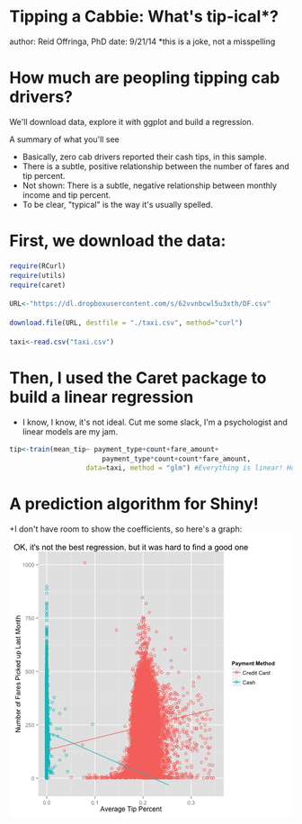 Tipping a Cabbie: What's tip-ical*?
========================================================
author: Reid Offringa, PhD
date: 9/21/14
*this is a joke, not a misspelling

How much are peopling tipping cab drivers?
========================================================

We'll download data, explore it with ggplot and build a regression.  

A summary of what you'll see

- Basically, zero cab drivers reported their cash tips, in this sample.
- There is a subtle, positive relationship between the number of fares and tip percent.
- Not shown: There is a subtle, negative relationship between monthly income and tip percent. 
- To be clear, "typical" is the way it's usually spelled. 

First, we download the data:
========================================================


```r
require(RCurl)
require(utils)
require(caret)

URL<-"https://dl.dropboxusercontent.com/s/62vvnbcwl5u3xth/DF.csv"

download.file(URL, destfile = "./taxi.csv", method="curl")

taxi<-read.csv("taxi.csv")
```
Then, I used the Caret package to build a linear regression
========================================================
- I know, I know, it's not ideal. Cut me some slack, I'm a psychologist and linear models are my jam. 

```r
tip<-train(mean_tip~ payment_type+count+fare_amount+
                       payment_type*count+count*fare_amount,
                   data=taxi, method = "glm") #Everything is linear! Hooray! 
```

A prediction algorithm for Shiny!
========================================================
+I don't have room to show the coefficients, so here's a graph:
![plot of chunk unnamed-chunk-3](presentation-figure/unnamed-chunk-3.png) 
